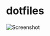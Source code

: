 # dotfiles
![Screenshot](https://user-images.githubusercontent.com/58659387/160865466-c135414e-0ebb-45f1-830e-2e869c25502c.png)
